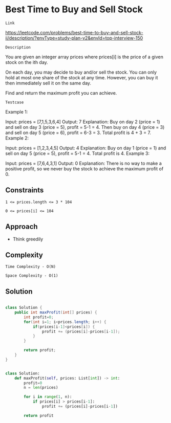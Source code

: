 # Best Time to Buy and Sell Stock

`Link`

https://leetcode.com/problems/best-time-to-buy-and-sell-stock-ii/description/?envType=study-plan-v2&envId=top-interview-150

`Description`

You are given an integer array prices where prices[i] is the price of a given stock on the ith day.

On each day, you may decide to buy and/or sell the stock. You can only hold at most one share of the stock at any time. However, you can buy it then immediately sell it on the same day.

Find and return the maximum profit you can achieve.

 

`Testcase`

Example 1:

Input: prices = [7,1,5,3,6,4]
Output: 7
Explanation: Buy on day 2 (price = 1) and sell on day 3 (price = 5), profit = 5-1 = 4.
Then buy on day 4 (price = 3) and sell on day 5 (price = 6), profit = 6-3 = 3.
Total profit is 4 + 3 = 7.
Example 2:

Input: prices = [1,2,3,4,5]
Output: 4
Explanation: Buy on day 1 (price = 1) and sell on day 5 (price = 5), profit = 5-1 = 4.
Total profit is 4.
Example 3:

Input: prices = [7,6,4,3,1]
Output: 0
Explanation: There is no way to make a positive profit, so we never buy the stock to achieve the maximum profit of 0.

## Constraints

`1 <= prices.length <= 3 * 104` 

`0 <= prices[i] <= 104`

## Approach

- Think greedily

## Complexity

`Time Complexity - O(N)`

`Space Complexity - O(1)`

## Solution

```java

class Solution {
    public int maxProfit(int[] prices) {
        int profit=0;
        for(int i=1; i<prices.length; i++) {
            if(prices[i-1]<prices[i]) {
                profit += (prices[i]-prices[i-1]);
            }
        }

        return profit;
    }
}

```
```python

class Solution:
    def maxProfit(self, prices: List[int]) -> int:
        profit=0
        n = len(prices)

        for i in range(1, n):
            if prices[i] > prices[i-1]:
                profit += (prices[i]-prices[i-1])

        return profit

```
